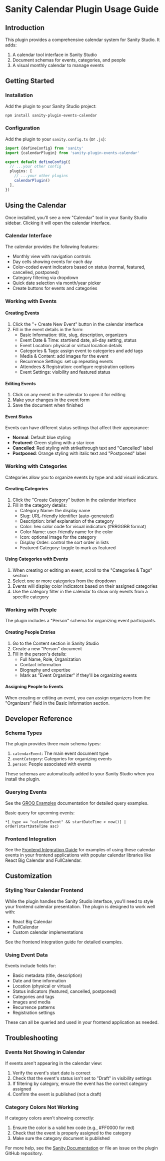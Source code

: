 # Sanity Calendar Plugin Usage Guide

## Introduction

This plugin provides a comprehensive calendar system for Sanity Studio. It adds:

1. A calendar tool interface in Sanity Studio
2. Document schemas for events, categories, and people
3. A visual monthly calendar to manage events

## Getting Started

### Installation

Add the plugin to your Sanity Studio project:

```bash
npm install sanity-plugin-events-calendar
```

### Configuration

Add the plugin to your `sanity.config.ts` (or `.js`):

```ts
import {defineConfig} from 'sanity'
import {calendarPlugin} from 'sanity-plugin-events-calendar'

export default defineConfig({
  // ...your other config
  plugins: [
    // ...your other plugins
    calendarPlugin()
  ],
})
```

## Using the Calendar

Once installed, you'll see a new "Calendar" tool in your Sanity Studio sidebar. Clicking it will open the calendar interface.

### Calendar Interface

The calendar provides the following features:

- Monthly view with navigation controls
- Day cells showing events for each day
- Color-coded event indicators based on status (normal, featured, cancelled, postponed)
- Category filtering via dropdown
- Quick date selection via month/year picker
- Create buttons for events and categories

### Working with Events

#### Creating Events

1. Click the "+ Create New Event" button in the calendar interface
2. Fill in the event details in the form:
   - Basic Information: title, slug, description, organizers
   - Event Date & Time: start/end date, all-day setting, status
   - Event Location: physical or virtual location details
   - Categories & Tags: assign event to categories and add tags
   - Media & Content: add images for the event
   - Recurrence Settings: set up repeating events
   - Attendees & Registration: configure registration options
   - Event Settings: visibility and featured status

#### Editing Events

1. Click on any event in the calendar to open it for editing
2. Make your changes in the event form
3. Save the document when finished

#### Event Status

Events can have different status settings that affect their appearance:

- **Normal**: Default blue styling
- **Featured**: Green styling with a star icon
- **Cancelled**: Red styling with strikethrough text and "Cancelled" label
- **Postponed**: Orange styling with italic text and "Postponed" label

### Working with Categories

Categories allow you to organize events by type and add visual indicators.

#### Creating Categories

1. Click the "Create Category" button in the calendar interface
2. Fill in the category details:
   - Category Name: the display name
   - Slug: URL-friendly identifier (auto-generated)
   - Description: brief explanation of the category
   - Color: hex color code for visual indicators (#RRGGBB format)
   - Color Name: user-friendly name for the color
   - Icon: optional image for the category
   - Display Order: control the sort order in lists
   - Featured Category: toggle to mark as featured

#### Using Categories with Events

1. When creating or editing an event, scroll to the "Categories & Tags" section
2. Select one or more categories from the dropdown
3. Events will display color indicators based on their assigned categories
4. Use the category filter in the calendar to show only events from a specific category

### Working with People

The plugin includes a "Person" schema for organizing event participants.

#### Creating People Entries

1. Go to the Content section in Sanity Studio
2. Create a new "Person" document
3. Fill in the person's details:
   - Full Name, Role, Organization
   - Contact information
   - Biography and expertise
   - Mark as "Event Organizer" if they'll be organizing events

#### Assigning People to Events

When creating or editing an event, you can assign organizers from the "Organizers" field in the Basic Information section.

## Developer Reference

### Schema Types

The plugin provides three main schema types:

1. `calendarEvent`: The main event document type
2. `eventCategory`: Categories for organizing events
3. `person`: People associated with events

These schemas are automatically added to your Sanity Studio when you install the plugin.

### Querying Events

See the [GROQ Examples](./groq-examples.md) documentation for detailed query examples.

Basic query for upcoming events:

```groq
*[_type == "calendarEvent" && startDateTime > now()] | order(startDateTime asc)
```

### Frontend Integration

See the [Frontend Integration Guide](./frontend-integration.md) for examples of using these calendar events in your frontend applications with popular calendar libraries like React Big Calendar and FullCalendar.

## Customization

### Styling Your Calendar Frontend

While the plugin handles the Sanity Studio interface, you'll need to style your frontend calendar presentation. The plugin is designed to work well with:

- React Big Calendar
- FullCalendar
- Custom calendar implementations

See the frontend integration guide for detailed examples.

### Using Event Data

Events include fields for:

- Basic metadata (title, description)
- Date and time information
- Location (physical or virtual)
- Status indicators (featured, cancelled, postponed)
- Categories and tags
- Images and media
- Recurrence patterns
- Registration settings

These can all be queried and used in your frontend application as needed.

## Troubleshooting

### Events Not Showing in Calendar

If events aren't appearing in the calendar view:

1. Verify the event's start date is correct
2. Check that the event's status isn't set to "Draft" in visibility settings
3. If filtering by category, ensure the event has the correct category assigned
4. Confirm the event is published (not a draft)

### Category Colors Not Working

If category colors aren't showing correctly:

1. Ensure the color is a valid hex code (e.g., #FF0000 for red)
2. Check that the event is properly assigned to the category
3. Make sure the category document is published

For more help, see the [Sanity Documentation](https://www.sanity.io/docs) or file an issue on the plugin GitHub repository.